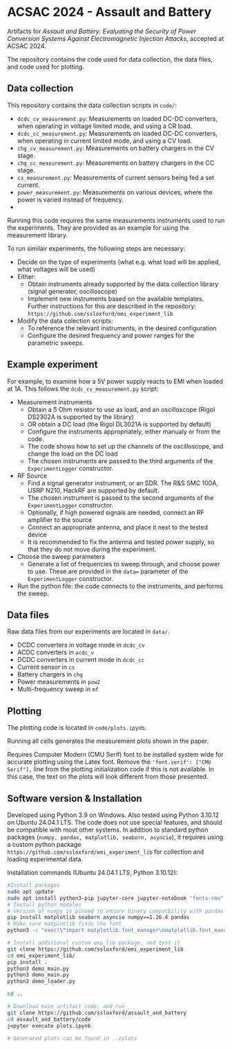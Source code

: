 # ACSAC 2024 - Assault and Battery

Artifacts for _Assault and Battery: Evaluating the Security of Power Conversion Systems Against Electromagnetic Injection Attacks_, accepted at ACSAC 2024.

The repository contains the code used for data collection, the data files, and code used for plotting.

## Data collection

This repository contains the data collection scripts in `code/`:
- `dcdc_cv_measurement.py`: Measurements on loaded DC-DC converters, when operating in voltage limited mode, and using a CR load.
- `dcdc_cc_measurement.py`: Measurements on loaded DC-DC converters, when operating in current limited mode, and using a CV load.
- `chg_cv_measurement.py`: Measurements on battery chargers in the CV stage.
- `chg_cc_measurement.py`: Measurements on battery chargers in the CC stage.
- `cs_measurement.py`: Measurements of current sensors being fed a set current.
- `power_measurement.py`: Measurements on various devices, where the power is varied instead of frequency.
- 
Running this code requires the same measurements instruments used to run the experiments.
They are provided as an example for using the measurement library.

To run similair experiments, the following steps are necessary:
- Decide on the type of experiments (what e.g. what load will be applied, what voltages will be used)
- Either:
  - Obtain instruments already supported by the data collection library (signal generator, oscilloscope)
  - Implement new instruments based on the available templates. Further instructions for this are described in the repository: `https://github.com/ssloxford/emi_experiment_lib`
- Modify the data colection scripts:
  - To reference the relevant instruments, in the desired configuration
  - Configure the desired frequency and power ranges for the parametric sweeps.

## Example experiment
For example, to examine how a 5V power supply reacts to EMI when loaded at 1A. This follows the `dcdc_cv_measurement.py` script:
- Measurement instruments 
  - Obtain a 5 Ohm resistor to use as load, and an oscilloscope (Rigol DS2302A is supported by the library)
  - OR obtain a DC load (the Rigol DL3021A is supported by default)
  - Configure the instruments appropriately, either manualy or from the code.
  - The code shows how to set up the channels of the oscilloscope, and change the load on the DC load
  - The chosen instruments are passed to the third arguments of the `ExperimentLogger` constructor.
- RF Source
  - Find a signal generator instrument, or an SDR. The R&S SMC 100A, USRP N210, HackRF are supported by default.
  - The chosen instrument is passed to the second arguments of the `ExperimentLogger` constructor.
  - Optionally, if high powered signals are needed, connect an RF amplifier to the source
  - Connect an appropriate antenna, and place it next to the tested device
  - It is recommended to fix the antenna and tested power supply, so that they do not move during the experiment.
- Choose the sweep parameters
  - Generate a list of frequencies to sweep through, and choose power to use. These are provided in the `data=` parameter of the `ExperimentLogger` constructor.
- Run the python file: the code connects to the instruments, and performs the sweep.

## Data files

Raw data files from our experiments are located in `data/`.

- DCDC converters in voltage mode in `dcdc_cv`
- ACDC converters in `acdc_v`
- DCDC converters in current mode in `dcdc_cc`
- Current sensor in `cs`
- Battery chargers in `chg`
- Power measurements in `pow2`
- Multi-frequency sweep in `mf`

## Plotting

The plotting code is located in `code/plots.ipynb`.

Running all cells generates the measurement plots shown in the paper.

Requires Computer Modern (CMU Serif) font to be installed system wide for accurate plotting using the Latex font.
Remove the `'font.serif': ["CMU Serif"],` line from the plotting initialization code if this is not available.
In this case, the text on the plots will look different from those presented.

## Software version & Installation

Developed using Python 3.9 on Windows.
Also tested using Python 3.10.12 on Ubuntu 24.04.1 LTS.
The code does not use special features, and should be compatible with most other systems.
In addition to standard python packages (`numpy, pandas, matplotlib, seaborn, asyncio`), it requires using a custom python package `https://github.com/ssloxford/emi_experiment_lib` for collection and loading experimental data.

Installation commands (Ubuntu 24.04.1 LTS, Python 3.10.12):
```sh
#Install packages
sudo apt update
sudo apt install python3-pip jupyter-core jupyter-notebook "fonts-cmu"
# Install python modules
# Version of numpy is pinned to ensure binary compatbility with pandas
pip install matplotlib seaborn asyncio numpy==1.26.4 pandas 
# Make sure matplotlib finds the font
python3 -c "exec(\"import matplotlib.font_manager\nmatplotlib.font_manager._load_fontmanager(try_read_cache=False)\")"

# Install additional custom exp_lib package, and test it
git clone https://github.com/ssloxford/emi_experiment_lib
cd emi_experiment_lib/
pip install .
python3 demo_main.py
python3 demo_main.py
python3 demo_loader.py

cd ..

# Download main artifact code, and run
git clone https://github.com/ssloxford/assault_and_battery
cd assault_and_battery/code
jupyter execute plots.ipynb

# Generated plots can be found in ../plots
```


